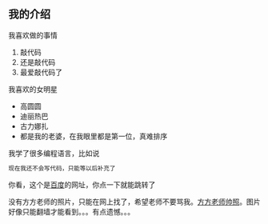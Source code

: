 ## 我的介绍

我喜欢做的事情

1. 敲代码
2. 还是敲代码
3. 最爱敲代码了

我喜欢的女明星

* 高圆圆
* 迪丽热巴
* 古力娜扎
* 都是我的老婆，在我眼里都是第一位，真难排序

我学了很多编程语言，比如说

```JavaScript
现在我还不会写代码，只能等以后补充了
```

你看，这个是[百度](https://baidu.com)的网址，你点一下就能跳转了

没有方方老师的照片，只能在网上找了，希望老师不要骂我。[方方老师帅照](1.jpg)。图片好像只能翻墙才能看到。。。有点遗憾。。。